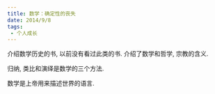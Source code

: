 ```yaml
---
title: 数学：确定性的丧失 
date: 2014/9/8
tags:
 - 个人成长
---
```


介绍数学历史的书, 以前没有看过此类的书.
介绍了数学和哲学, 宗教的含义.

归纳, 类比和演绎是数学的三个方法.

数学是上帝用来描述世界的语言.